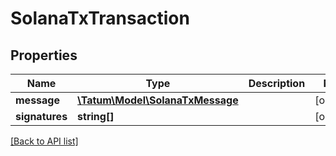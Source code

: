 # SolanaTxTransaction

## Properties

Name | Type | Description | Notes
------------ | ------------- | ------------- | -------------
**message** | [**\Tatum\Model\SolanaTxMessage**](SolanaTxMessage.md) |  | [optional]
**signatures** | **string[]** |  | [optional]

[[Back to API list]](../../README.md#api-endpoints)
